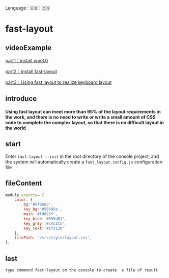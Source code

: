 
Language : 🇺🇸 | [🇨🇳](./README.zh-CN.md) 
# fast-layout
## videoExample
[part1：install vue3.0](https://www.bilibili.com/video/BV1rh411b7Lq?share_source=copy_web)

[part2：install fast-layout](https://www.bilibili.com/video/BV1rh411b7Lq?share_source=copy_web)

[part3：Using fast layout to realize keyboard layout](https://www.bilibili.com/video/BV1rh411b7Lq?share_source=copy_web)
## introduce
#### Using fast layout can meet more than 95% of the layout requirements in the work, and there is no need to write or write a small amount of CSS code to complete the complex layout, so that there is no difficult layout in the world
## start
Enter  `fast-layout --init`  in the root directory of the console project, and the system will automatically create a `fast_layout.config.js` configuration file
## fileContent
```js
module.exports= {
    color: {
        bg:'#5f6683',
        key_bg:'#58595e',
        main:'#fdd25f',
        key_blue:'#555d81',
        key_grey:'#c4c2c5',
        key_text:'#1f2120'
    },
    filePath: '/src/style/layout.css',
};
```
## last
`type commond fast-layout on the console to create  a file of result`

